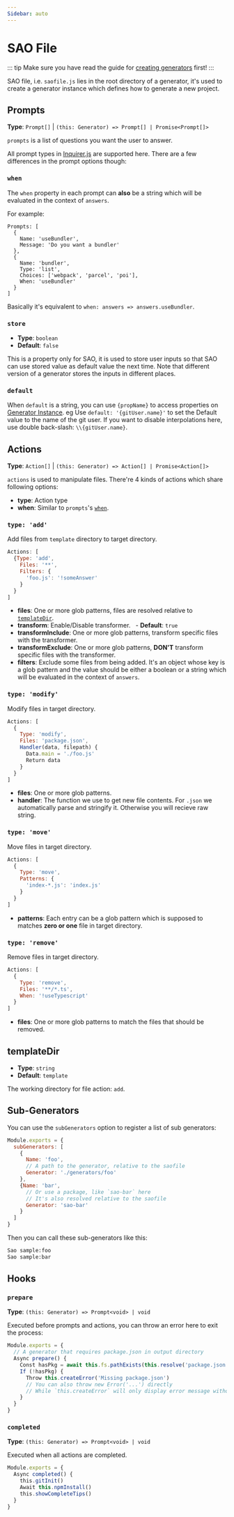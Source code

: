 ```yaml
---
Sidebar: auto
---
```


# SAO File

::: tip
Make sure you have read the guide for [creating generators](./guide/creating-generators.md) first!
:::

SAO file, i.e. `saofile.js` lies in the root directory of a generator, it's used to create a generator instance which defines how to generate a new project.

## Prompts

__Type__: `Prompt[]` | `(this: Generator) => Prompt[] | Promise<Prompt[]>`

`prompts` is a list of questions you want the user to answer.

All prompt types in [Inquirer.js](https://github.com/SBoudrias/Inquirer.js#question) are supported here. There are a few differences in the prompt options though:

### `when`

The `when` property in each prompt can __also__ be a string which will be evaluated in the context of `answers`.

For example:

```js{10}
Prompts: [
  {
    Name: 'useBundler',
    Message: 'Do you want a bundler'
  },
  {
    Name: 'bundler',
    Type: 'list',
    Choices: ['webpack', 'parcel', 'poi'],
    When: 'useBundler'
  }
]
```

Basically it's equivalent to `when: answers => answers.useBundler`.

### `store`

- __Type__: `boolean`
- __Default__: `false`

This is a property only for SAO, it is used to store user inputs so that SAO can use stored value as default value the next time. Note that different version of a generator stores the inputs in different places.

### `default`

When `default` is a string, you can use `{propName}` to access properties on [Generator Instance](./generator-instance.md). eg Use `default: '{gitUser.name}'` to set the Default value to the name of the git user. If you want to disable interpolations here, use double back-slash: `\\{gitUser.name}`.

## Actions

__Type__: `Action[]` | `(this: Generator) => Action[] | Promise<Action[]>`

`actions` is used to manipulate files. There're 4 kinds of actions which share following options:

- __type__: Action type
- __when__: Similar to `prompts`'s [`when`](#when).

### `type: 'add'`

Add files from `template` directory to target directory.

```js
Actions: [
  {Type: 'add',
    Files: '**',
    Filters: {
      'foo.js': '!someAnswer'
    }
  }
]
```

- __files__: One or more glob patterns, files are resolved relative to [`templateDir`](#templatedir).
- __transform__: Enable/Disable transformer.
  - __Default__: `true`
- __transformInclude__: One or more glob patterns, transform specific files with the transformer.
- __transformExclude__: One or more glob patterns, __DON'T__ transform specific files with the transformer.
- __filters__: Exclude some files from being added. It's an object whose key is a glob pattern and the value should be either a boolean or a string which will be evaluated in the context of `answers`.

### `type: 'modify'`

Modify files in target directory.

```js
Actions: [
  {
    Type: 'modify',
    Files: 'package.json',
    Handler(data, filepath) {
      Data.main = './foo.js'
      Return data
    }
  }
]
```

- __files__: One or more glob patterns.
- __handler__: The function we use to get new file contents. For `.json` we automatically parse and stringify it. Otherwise you will recieve raw string.

### `type: 'move'`

Move files in target directory.

```js
Actions: [
  {
    Type: 'move',
    Patterns: {
      'index-*.js': 'index.js'
    }
  }
]
```

- __patterns__: Each entry can be a glob pattern which is supposed to matches __zero or one__ file in target directory.

### `type: 'remove'`

Remove files in target directory.

```js
Actions: [
  {
    Type: 'remove',
    Files: '**/*.ts',
    When: '!useTypescript'
  }
]
```

- __files__: One or more glob patterns to match the files that should be removed.

## templateDir

- __Type__: `string`
- __Default__: `template`

The working directory for file action: `add`.

## Sub-Generators

You can use the `subGenerators` option to register a list of sub generators:

```js
Module.exports = {
  subGenerators: [
    {
      Name: 'foo',
      // A path to the generator, relative to the saofile
      Generator: './generators/foo'
    },
    {Name: 'bar',
      // Or use a package, like `sao-bar` here
      // It's also resolved relative to the saofile
      Generator: 'sao-bar'
    }
  ]
}
```

Then you can call these sub-generators like this:

```bash
Sao sample:foo
Sao sample:bar
```

## Hooks

### `prepare`

__Type__: `(this: Generator) => Prompt<void> | void`

Executed before prompts and actions, you can throw an error here to exit the process:

```js
Module.exports = {
  // A generator that requires package.json in output directory
  Async prepare() {
    Const hasPkg = await this.fs.pathExists(this.resolve('package.json'))
    If (!hasPkg) {
      Throw this.createError('Missing package.json')
      // You can also throw new Error('...') directly
      // While `this.createError` will only display error message without stack trace.
    }
  }
}
```

### `completed`

__Type__: `(this: Generator) => Prompt<void> | void`

Executed when all actions are completed.

```js
Module.exports = {
  Async completed() {
    this.gitInit()
    Await this.npmInstall()
    this.showCompleteTips()
  }
}
```
